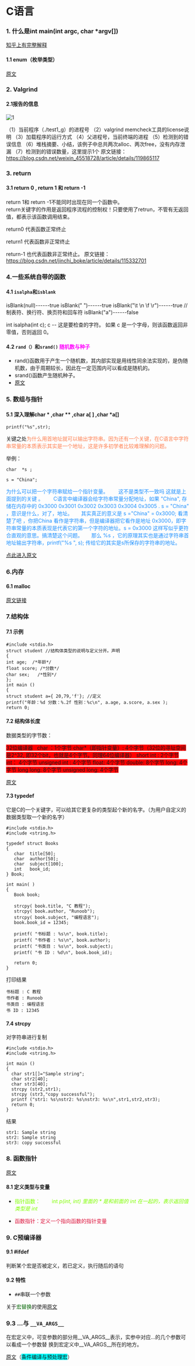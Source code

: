 # C语言

### 1. 什么是int main(int argc, char *argv[])

[知乎上有完整解释](https://zhuanlan.zhihu.com/p/140534864 "详解")

#### 1.1 enum（枚举类型）

[原文](https://www.runoob.com/cprogramming/c-enum.html)


### 2. Valgrind

#### 2.1报告的信息

![1](./001.png)

（1）当前程序（./test1_g）的进程号
（2）valgrind memcheck工具的license说明
（3）加载程序的运行方式
（4）父进程号，当前终端的进程
（5）检测到的错误信息
（6）堆栈摘要、小结，该例子中总共两次alloc、两次free，没有内存泄漏
（7）检测到的错误数量，这里提示1个
原文链接：https://blog.csdn.net/weixin_45518728/article/details/119865117

### 3. return

#### 3.1 return 0 , return 1 和 return -1

return 1和 return -1不能同时出现在同一个函数中。  
return关键字的作用是返回程序流程的控制权！只要使用了retrun，不管有无返回值，都表示该函数调用结束。

return0   代表函数正常终止

return1   代表函数非正常终止

return-1  也代表函数非正常终止。
原文链接：https://blog.csdn.net/jinchi_boke/article/details/115332701

### 4.一些系统自带的函数

#### 4.1 `isalpha`和`isblank`

isBlank(null)------true
isBlank(" ")------true
isBlank("\t \n \f \r")------true      //制表符、换行符、换页符和回车符
isBlank("a")------false

int isalpha(int c);      c -- 这是要检查的字符。  如果 c 是一个字母，则该函数返回非零值，否则返回 0。

#### 4.2 `rand（）`和`srand()` <font color=Fuchsia>随机数与种子</font>

- rand()函数用于产生一个随机数，其内部实现是用线性同余法实现的，是伪随机数，由于周期较长，因此在一定范围内可以看成是随机的。
- srand()函数产生随机种子。
- [原文](https://blog.csdn.net/qq_43516928/article/details/118864806)

### 5. 数组与指针

#### 5.1 深入理解char * ,char ** ,char a[ ] ,char *a[]

```
printf("%s",str);
```

关键之处<font color=Coral>为什么用首地址就可以输出字符串。因为还有一个关键，在C语言中字符串常量的本质表示其实是一个地址，这是许多初学者比较难理解的问题。</font>

举例：

```
char  *s ;

s = "China";
```

<font color=DodgerBlue>为什么可以把一个字符串赋给一个指针变量。       这不是类型不一致吗 这就是上面提到的关键 。       C语言中编译器会给字符串常量分配地址，如果 "China", 存储在内存中的 0x3000 0x3001 0x3002 0x3003 0x3004 0x3005 . s = "China" ，意识是什么，对了，地址。      其实真正的意义是 s ="China" = 0x3000; 看清楚了吧 ，你把China 看作是字符串，但是编译器把它看作是地址 0x3000，即字符串常量的本质表现是代表它的第一个字符的地址。s = 0x3000 这样写似乎更符合直观的意思。搞清楚这个问题。      那么 %s ，它的原理其实也是通过字符串首地址输出字符串，printf("%s ", s); 传给它的其实是s所保存的字符串的地址。</font>

[点此进入原文](https://www.cnblogs.com/ZY-Dream/p/10038503.html "博客园")

### 6.内存

#### 6.1 malloc

[原文链接](https://blog.csdn.net/TheWhiteFox/article/details/108502906)

### 7.结构体

#### 7.1 示例

```
#include <stdio.h>
struct student //结构体类型的说明与定义分开。声明
{
int age;  /*年龄*/
float score; /*分数*/
char sex;   /*性别*/
};
int main ()
{
struct student a={ 20,79,'f'}; //定义
printf("年龄：%d 分数：%.2f 性别：%c\n", a.age, a.score, a.sex );
return 0;
```

#### 7.2 结构体长度

数据类型的字节数：

<font style=background:red>32位编译器   char ：1个字节
char*（即指针变量）: 4个字节（32位的寻址空间是2^32, 即32个bit，也就是4个字节。同理64位编译器）
short int : 2个字节
int：  4个字节
unsigned int : 4个字节
float:  4个字节
double:   8个字节
long:   4个字节
long long:  8个字节
unsigned long:  4个字节</font>

[原文](https://blog.csdn.net/lyh290188/article/details/104326450)

#### 7.3 typedef

它是C的一个关键字，可以给其它更复杂的类型起个新的名字。（为用户自定义的数据类型取一个新的名字）

```
#include <stdio.h>
#include <string.h>
 
typedef struct Books
{
   char  title[50];
   char  author[50];
   char  subject[100];
   int   book_id;
} Book;
 
int main( )
{
   Book book;
 
   strcpy( book.title, "C 教程");
   strcpy( book.author, "Runoob"); 
   strcpy( book.subject, "编程语言");
   book.book_id = 12345;
 
   printf( "书标题 : %s\n", book.title);
   printf( "书作者 : %s\n", book.author);
   printf( "书类目 : %s\n", book.subject);
   printf( "书 ID : %d\n", book.book_id);
 
   return 0;
}
```

打印结果

```
书标题 : C 教程
书作者 : Runoob
书类目 : 编程语言
书 ID : 12345
```

#### 7.4 strcpy

对字符串进行复制

```
#include <stdio.h>
#include <string.h>
 
int main ()
{
  char str1[]="Sample string";
  char str2[40];
  char str3[40];
  strcpy (str2,str1);
  strcpy (str3,"copy successful");
  printf ("str1: %s\nstr2: %s\nstr3: %s\n",str1,str2,str3);
  return 0;
}
```

结果

```
str1: Sample string
str2: Sample string
str3: copy successful
```

### 8. 函数指针

[原文](https://blog.csdn.net/qq_27825451/article/details/103081289 "比c简单且能看懂")

#### 8.1 定义类型与变量

- <font color=Chartreuse>指针函数：        int *p(int, int) 里面的 * 是和前面的 int 在一起的，表示返回值类型是 int*</font>

- <font color=Crimson>函数指针：定义一个指向函数的指针变量</font>

### 9. C预编译器

#### 9.1 #ifdef  

 判断某个宏是否被定义，若已定义，执行随后的语句

#### 9.2 特性

- `##`串联一个参数

关于<font color=DarkGreen>宏替换</font>的使用[原文](https://blog.csdn.net/qq_33919450/article/details/121965599)

### 9.3 ...与 `__VA_ARGS__`

在宏定义中，可变参数的部分用__VA_ARGS__表示，实参中对应...的几个参数可以看成一个参数替
换到宏定义中__VA_ARGS__所在的地方。

[原文](https://blog.csdn.net/luolaihua2018/article/details/124067982)（<span style=background:Cyan>条件编译与预处理宏</span>）
